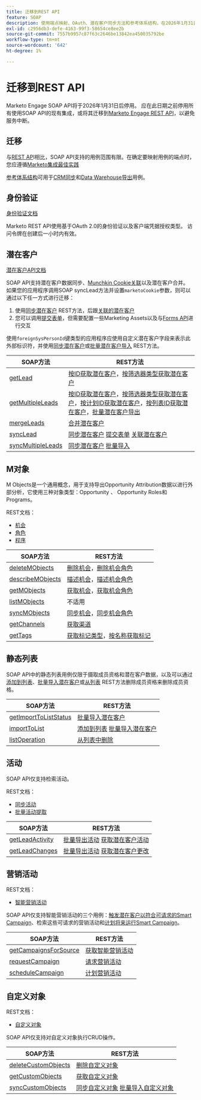 ```yaml
---
title: 迁移到REST API
feature: SOAP
description: 使用端点映射、OAuth、潜在客户同步方法和参考体系结构，在2026年1月31日之前将Marketo Engage从SOAP迁移到REST的分步指南。
exl-id: c2956db3-defe-4163-99f3-58654ce8ee2b
source-git-commit: 7557b9957c87f63c2646be13842ea450035792be
workflow-type: tm+mt
source-wordcount: '642'
ht-degree: 1%

---
```


# 迁移到REST API

Marketo Engage SOAP API将于2026年1月31日后停用。 应在此日期之前停用所有使用SOAP API的现有集成，或将其迁移到[Marketo Engage REST API](https://experienceleague.adobe.com/zh-hans/docs/marketo-developer/marketo/rest/rest-api)，以避免服务中断。

## 迁移

与[REST AP](https://experienceleague.adobe.com/zh-hans/docs/marketo-developer/marketo/rest/rest-api)I相比，SOAP API支持的用例范围有限。在确定要映射用例的端点时，您应遵循[Marketo集成最佳实践](https://experienceleague.adobe.com/zh-hans/docs/marketo-developer/marketo/rest/marketo-integration-best-practices)

[参考体系结构](https://experienceleague.adobe.com/zh-hans/docs/marketo-developer/marketo/rest/reference-architectures)可用于[CRM同步](https://experienceleague.adobe.com/docs/marketo-developer/assets/sync-architecture-whitepaper.pdf?lang=zh-Hans)和[Data Warehouse导出](https://experienceleague.adobe.com/docs/marketo-developer/assets/reference_architecture.pdf?lang=zh-Hans)用例。

## 身份验证

[身份验证文档](https://experienceleague.adobe.com/zh-hans/docs/marketo-developer/marketo/rest/authentication)

Marketo REST API使用基于OAuth 2.0的身份验证以及客户端凭据授权类型。 访问令牌在创建后一小时内有效。

## 潜在客户

[潜在客户API文档](https://experienceleague.adobe.com/zh-hans/docs/marketo-developer/marketo/rest/lead-database/leads)

SOAP API支持潜在客户数据同步、[Munchkin Cookie关联](https://experienceleague.adobe.com/zh-hans/docs/marketo-developer/marketo/javascriptapi/leadtracking/lead-tracking)以及潜在客户合并。 如果您的应用程序调用SOAP syncLead方法并设置`marketoCookie`参数，则可以通过以下任一方式进行迁移：

1. 使用[同步潜在客户](https://developer.adobe.com/marketo-apis/api/mapi/#operation/syncLeadUsingPOST) REST方法，后跟[关联的潜在客户](https://developer.adobe.com/marketo-apis/api/mapi/#operation/associateLeadUsingPOST)
2. 您可以调用[提交表单](https://experienceleague.adobe.com/zh-hans/docs/marketo-developer/marketo/rest/lead-database/leads)，但需要配置一些Marketing Assets以及与[Forms API](https://experienceleague.adobe.com/zh-hans/docs/marketo-developer/marketo/rest/assets/forms)进行交互

使用`foreignSysPersonId`键类型的应用程序应使用自定义潜在客户字段来表示此外部标识符，并使用[同步潜在客户](https://experienceleague.adobe.com/zh-hans/docs/marketo-developer/marketo/rest/lead-database/leads#create-and-update)或[批量潜在客户导入](https://experienceleague.adobe.com/zh-hans/docs/marketo-developer/marketo/rest/bulk-import/bulk-lead-import) REST方法。

| SOAP方法 | REST方法 |
| --- | --- |
| [getLead](https://experienceleague.adobe.com/zh-hans/docs/marketo-developer/marketo/soap/leads/getlead) | [按ID获取潜在客户](https://developer.adobe.com/marketo-apis/api/mapi/#operation/getLeadByIdUsingGET)，[按筛选器类型获取潜在客户](https://developer.adobe.com/marketo-apis/api/mapi/#operation/getLeadsByFilterUsingGET) |
| [getMultipleLeads](https://experienceleague.adobe.com/zh-hans/docs/marketo-developer/marketo/soap/leads/getmultipleleads) | [按ID获取潜在客户](https://developer.adobe.com/marketo-apis/api/mapi/#operation/getLeadByIdUsingGET)，[按筛选器类型获取潜在客户](https://developer.adobe.com/marketo-apis/api/mapi/#operation/getLeadsByFilterUsingGET)，[按计划ID获取潜在客户](https://developer.adobe.com/marketo-apis/api/mapi/#operation/getLeadsByProgramIdUsingGET)，[按列表ID获取潜在客户](https://developer.adobe.com/marketo-apis/api/mapi/#operation/getLeadsByListIdUsingGET)，[批量潜在客户导出](https://developer.adobe.com/marketo-apis/api/mapi/#tag/Bulk-Export-Leads) |
| [mergeLeads](https://experienceleague.adobe.com/zh-hans/docs/marketo-developer/marketo/soap/leads/mergeleads) | [合并潜在客户](https://developer.adobe.com/marketo-apis/api/mapi/#operation/mergeLeadsUsingPOST) |
| [syncLead](https://experienceleague.adobe.com/zh-hans/docs/marketo-developer/marketo/soap/leads/synclead) | [同步潜在客户](https://developer.adobe.com/marketo-apis/api/mapi/#operation/syncLeadUsingPOST) [提交表单](https://developer.adobe.com/marketo-apis/api/mapi/#operation/SubmitFormUsingPOST) [关联潜在客户](https://developer.adobe.com/marketo-apis/api/mapi/#operation/associateLeadUsingPOST) |
| [syncMultipleLeads](https://experienceleague.adobe.com/zh-hans/docs/marketo-developer/marketo/soap/leads/syncmultipleleads) | [同步潜在客户](https://developer.adobe.com/marketo-apis/api/mapi/#operation/syncLeadUsingPOST) [批量导入](https://developer.adobe.com/marketo-apis/api/mapi/#tag/Bulk-Import-Leads) |

## M对象

M Objects是一个通用概念，用于支持导出Opportunity Attribution数据以进行外部分析，它使用三种对象类型：Opportunity 、 Opportunity Roles和Programs。

REST文档：

- [机会](https://experienceleague.adobe.com/zh-hans/docs/marketo-developer/marketo/rest/lead-database/opportunities)
- [角色](https://experienceleague.adobe.com/zh-hans/docs/marketo-developer/marketo/rest/lead-database/opportunity-roles)
- [程序](https://experienceleague.adobe.com/zh-hans/docs/marketo-developer/marketo/rest/assets/programs)

| SOAP方法 | REST方法 |
| --- | --- |
| [deleteMObjects](https://experienceleague.adobe.com/zh-hans/docs/marketo-developer/marketo/soap/marketo-objects/deletemobjects) | [删除机会](https://developer.adobe.com/marketo-apis/api/mapi/#operation/deleteOpportunitiesUsingPOST)，[删除机会角色](https://developer.adobe.com/marketo-apis/api/mapi/#operation/deleteOpportunityRolesUsingPOST) |
| [describeMObjects](https://experienceleague.adobe.com/zh-hans/docs/marketo-developer/marketo/soap/marketo-objects/describemobject) | [描述机会](https://developer.adobe.com/marketo-apis/api/mapi/#operation/describeUsingGET_4)，[描述机会角色](https://developer.adobe.com/marketo-apis/api/mapi/#operation/describeOpportunityRoleUsingGET) |
| [getMObjects](https://experienceleague.adobe.com/zh-hans/docs/marketo-developer/marketo/soap/marketo-objects/getmobjects) | [获取机会](https://developer.adobe.com/marketo-apis/api/mapi/#operation/getOpportunitiesUsingGET)，[获取机会角色](https://developer.adobe.com/marketo-apis/api/mapi/#operation/describeOpportunityRoleUsingGET) |
| [listMObjects](https://experienceleague.adobe.com/zh-hans/docs/marketo-developer/marketo/soap/marketo-objects/listmobjects) | 不适用 |
| [syncMObjects](https://experienceleague.adobe.com/zh-hans/docs/marketo-developer/marketo/soap/marketo-objects/syncmobjects) | [同步机会](https://developer.adobe.com/marketo-apis/api/mapi/#operation/syncOpportunitiesUsingPOST)，[同步机会角色](https://developer.adobe.com/marketo-apis/api/mapi/#operation/syncOpportunityRolesUsingPOST) |
| [getChannels](https://experienceleague.adobe.com/zh-hans/docs/marketo-developer/marketo/soap/programs/getchannels) | [获取渠道](https://developer.adobe.com/marketo-apis/api/asset/#operation/getAllChannelsUsingGET) |
| [getTags](https://experienceleague.adobe.com/zh-hans/docs/marketo-developer/marketo/soap/programs/gettags) | [获取标记类型](https://developer.adobe.com/marketo-apis/api/asset/#operation/getTagTypesUsingGET)，[按名称获取标记](https://developer.adobe.com/marketo-apis/api/asset/#operation/getTagByNameUsingGET) |

## 静态列表

SOAP API中的静态列表用例仅限于摄取成员资格和潜在客户数据，以及可以通过[添加到列表](https://developer.adobe.com/marketo-apis/api/mapi/#operation/addLeadsToListUsingPOST)、[批量导入潜在客户](https://experienceleague.adobe.com/zh-hans/docs/marketo-developer/marketo/rest/bulk-import/bulk-lead-import)或[从列表](https://developer.adobe.com/marketo-apis/api/mapi/#operation/removeLeadsFromListUsingDELETE) REST方法删除成员资格来删除成员资格。

| SOAP方法 | REST方法 |
| --- | --- |
| [getImportToListStatus](https://experienceleague.adobe.com/zh-hans/docs/marketo-developer/marketo/soap/static-lists/getimporttoliststatus) | [批量导入潜在客户](https://developer.adobe.com/marketo-apis/api/mapi/#tag/Bulk-Import-Leads) |
| [importToList](https://experienceleague.adobe.com/zh-hans/docs/marketo-developer/marketo/soap/static-lists/importtolist) | [添加到列表](https://developer.adobe.com/marketo-apis/api/mapi/#operation/addLeadsToListUsingPOST) [批量导入潜在客户](https://developer.adobe.com/marketo-apis/api/mapi/#tag/Bulk-Import-Leads) |
| [listOperation](https://experienceleague.adobe.com/zh-hans/docs/marketo-developer/marketo/soap/static-lists/listoperation) | [从列表中删除](https://developer.adobe.com/marketo-apis/api/mapi/#operation/removeLeadsFromListUsingDELETE) |

## 活动

SOAP API仅支持检索活动。

REST文档：

- [同步活动](https://experienceleague.adobe.com/zh-hans/docs/marketo-developer/marketo/rest/lead-database/activities)
- [批量活动提取](https://experienceleague.adobe.com/zh-hans/docs/marketo-developer/marketo/rest/bulk-extract/bulk-activity-extract)

| SOAP方法 | REST方法 |
| --- | --- |
| [getLeadActivity](https://experienceleague.adobe.com/zh-hans/docs/marketo-developer/marketo/soap/activities/getleadactivity) | [批量导出活动](https://developer.adobe.com/marketo-apis/api/mapi/#tag/Bulk-Export-Activities) [获取潜在客户活动](https://developer.adobe.com/marketo-apis/api/mapi/#operation/getLeadActivitiesUsingGET) |
| [getLeadChanges](https://experienceleague.adobe.com/zh-hans/docs/marketo-developer/marketo/soap/activities/getleadchanges) | [批量导出活动](https://developer.adobe.com/marketo-apis/api/mapi/#tag/Bulk-Export-Activities) [获取潜在客户更改](https://developer.adobe.com/marketo-apis/api/mapi/#operation/getLeadChangesUsingGET) |

## 营销活动

REST文档：

- [智能营销活动](https://experienceleague.adobe.com/zh-hans/docs/marketo-developer/marketo/rest/assets/smart-campaigns)

SOAP API仅支持智能营销活动的三个用例：[触发潜在客户以符合可请求的Smart Campaign](https://experienceleague.adobe.com/zh-hans/docs/marketo-developer/marketo/rest/assets/smart-campaigns#trigger)、检索这些可请求的营销活动和[计划将来运行Smart Campaign](https://experienceleague.adobe.com/zh-hans/docs/marketo-developer/marketo/rest/assets/smart-campaigns#schedule)。

| SOAP方法 | REST方法 |
| --- | --- |
| [getCampaignsForSource](https://experienceleague.adobe.com/zh-hans/docs/marketo-developer/marketo/soap/campaigns/getcampaignsforsource) | [获取智能营销活动](https://developer.adobe.com/marketo-apis/api/asset/#operation/getAllSmartCampaignsGET) |
| [requestCampaign](https://experienceleague.adobe.com/zh-hans/docs/marketo-developer/marketo/soap/campaigns/requestcampaign) | [请求营销活动](https://developer.adobe.com/marketo-apis/api/mapi/#operation/triggerCampaignUsingPOST) |
| [scheduleCampaign](https://experienceleague.adobe.com/zh-hans/docs/marketo-developer/marketo/soap/campaigns/schedulecampaign) | [计划营销活动](https://developer.adobe.com/marketo-apis/api/mapi/#operation/scheduleCampaignUsingPOST) |

## 自定义对象

REST文档：

- [自定义对象](https://experienceleague.adobe.com/zh-hans/docs/marketo-developer/marketo/rest/lead-database/custom-objects)

SOAP API仅支持对自定义对象执行CRUD操作。

| SOAP方法 | REST方法 |
| --- | --- |
| [deleteCustomObjects](https://experienceleague.adobe.com/zh-hans/docs/marketo-developer/marketo/soap/custom-objects/deletecustomobjects) | [删除自定义对象](https://developer.adobe.com/marketo-apis/api/mapi/#operation/deleteCustomObjectsUsingPOST) |
| [getCustomObjects](https://experienceleague.adobe.com/zh-hans/docs/marketo-developer/marketo/soap/custom-objects/getcustomobjects) | [获取自定义对象](https://developer.adobe.com/marketo-apis/api/mapi/#operation/getCustomObjectsUsingGET) |
| [syncCustomObjects](https://experienceleague.adobe.com/zh-hans/docs/marketo-developer/marketo/soap/custom-objects/synccustomobjects) | [同步自定义对象](https://developer.adobe.com/marketo-apis/api/mapi/#operation/syncCustomObjectsUsingPOST) [批量导入自定义对象](https://experienceleague.adobe.com/zh-hans/docs/marketo-developer/marketo/rest/bulk-import/bulk-custom-object-import) |
